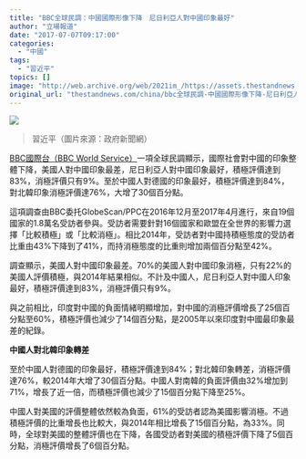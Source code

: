 ```yaml
---
title: "BBC全球民調：中國國際形像下降　尼日利亞人對中國印象最好"
author: "立場報道"
date: "2017-07-07T09:17:00"
categories:
  - "中國"
tags:
  - "習近平"
topics: []
image: "http://web.archive.org/web/2021im_/https://assets.thestandnews.com/media/photos/xi-gov_W8oJZ.png"
original_url: "thestandnews.com/china/bbc全球民調-中國國際形像下降-尼日利亞人對中國印象最好"
---
```

![](http://web.archive.org/web/2021im_/https://assets.thestandnews.com/media/photos/xi-gov_W8oJZ.png)
> 習近平（圖片來源：政府新聞網）

[BBC國際台（BBC World Service）](http://web.archive.org/web/20211229132505/http://www.bbc.com/zhongwen/trad/chinese-news-40522666)一項全球民調顯示，國際社會對中國的印象整體下降，美國人對中國印象最差，尼日利亞人對中國印象最好，積極評價達到83%，消極評價只有9%。至於中國人對德國的印象最好，積極評價達到84%，對北韓印象消極評價達76%，大增了30個百分點。

這項調查由BBC委托GlobeScan/PPC在2016年12月至2017年4月進行，來自19個國家的1.8萬名受訪者參與。受訪者需要針對16個國家和歐盟在全世界的影響力選擇「比較積極」或「比較消極」。相比2014年，受訪者對中國持積極態度的受訪者比重由43%下降到了41%，而持消極態度的比重則增加兩個百分點至42%。

調查顯示，美國人對中國印象最差。70%的美國人對中國印象消極，只有22%的美國人評價積極，與2014年結果相似。不計及中國人，尼日利亞人對中國人印象最好，積極評價達到83%，消極評價只有9%。

與之前相比，印度對中國的負面情緒明顯增加，對中國的消極評價增長了25個百分點至60%，積極評價也減少了14個百分點，是2005年以來印度對中國最印象最差的紀錄。

**中國人對北韓印象轉差**

至於中國人對德國的印象最好，積極評價達到84%；對北韓印象轉差，消極評價達76%，較2014年大增了30個百分點。中國人對南韓的負面評價由32%增加到71%，增長了近一倍，而積極評價也減少了15個百分點下降至25%。

中國人對美國的評價整體依然較為負面，61%的受訪者認為美國影響消極。不過積極評價的比重增長也比較大，與2014年相比增長了15個百分點，為33%。同時，全球對美國的整體評價也在下降，各國受訪者對美國的積極評價下降了5個百分點，消極評價增長了6個百分點。